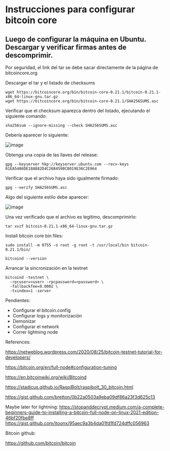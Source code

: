 # Instrucciones para configurar bitcoin core

## Luego de configurar la máquina en Ubuntu. Descargar y verificar firmas antes de descomprimir.

Por seguridad, el link del tar se debe sacar directamente de la página de bitcoincore.org

Descargar el tar y el listado de checksums

    wget https://bitcoincore.org/bin/bitcoin-core-0.21.1/bitcoin-0.21.1-x86_64-linux-gnu.tar.gz
    wget https://bitcoincore.org/bin/bitcoin-core-0.21.1/SHA256SUMS.asc

Verificar que el checksum aparezca dentro del listado, ejecutando el siguiente comando:

    sha256sum --ignore-missing --check SHA256SUMS.asc

Debería aparecer lo siguiente:

![image](https://user-images.githubusercontent.com/48094194/124680608-581cc400-de8c-11eb-86ad-14eaec912a4b.png)

Obtenga una copia de las llaves del release:

    gpg --keyserver hkp://keyserver.ubuntu.com --recv-keys 01EA5486DE18A882D4C2684590C8019E36C2E964

Verificar que el archivo haya sido igualmente firmado:

    gpg --verify SHA256SUMS.asc

Algo del siguiente estilo debe aparecer:

![image](https://user-images.githubusercontent.com/48094194/124680752-b0ec5c80-de8c-11eb-896f-feb20330083b.png)

Una vez verificado que el archivo es legítimo, descomprimirlo:

    tar xvzf bitcoin-0.21.1-x86_64-linux-gnu.tar.gz

Install bitcoin core bin files:

    sudo install -m 0755 -o root -g root -t /usr/local/bin bitcoin-0.21.1/bin/
    
    bitcoind --version

Arrancar la sincronización en la testnet

    bitcoind -testnet \
      -rpcuser=<user> -rpcpassword=<password> \
      -fallbackfee=0.0002 \
      -txindex=1 -server

Pendientes:

  - Configurar el bitcoin.config
  - Configurar logs y monitorización
  - Demonizar
  - Configurar el network
  - Correr lightning node

References:

https://netweblog.wordpress.com/2020/08/25/bitcoin-testnet-tutorial-for-developers/

https://bitcoin.org/en/full-node#configuration-tuning

https://en.bitcoinwiki.org/wiki/Bitcoind

https://stadicus.github.io/RaspiBolt/raspibolt_30_bitcoin.html

https://gist.github.com/bretton/0b22a0503a9eba09df86a23f3d625c13

Maybe later for lightning:
https://stopanddecrypt.medium.com/a-complete-beginners-guide-to-installing-a-bitcoin-full-node-on-linux-2021-edition-46bf20fbe8ff
https://gist.github.com/itoonx/95aec9a3b4da01fd1fd724dffc056963

Bitcoin github:

https://github.com/bitcoin/bitcoin

